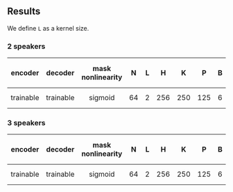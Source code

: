 ## Results
We define `L` as a kernel size. 
### 2 speakers
| encoder | decoder | mask nonlinearity | N | L | H | K | P | B | causal | optimizer | lr | SI-SDRi [dB] | SDRi [dB] | PESQ |
| :---: | :---: | :---: | :---: | :---: | :---: | :---: | :---: | :---: | :---: | :---: | :---: | :---: | :---: | :---: |
| trainable | trainable | sigmoid | 64 | 2 | 256 | 250 | 125 | 6 | False | adam | 1e-3 |  |  |  |

### 3 speakers
| encoder | decoder | mask nonlinearity | N | L | H | K | P | B | causal | optimizer | lr | SI-SDRi [dB] | SDRi [dB] | PESQ |
| :---: | :---: | :---: | :---: | :---: | :---: | :---: | :---: | :---: | :---: | :---: | :---: | :---: | :---: | :---: |
| trainable | trainable | sigmoid | 64 | 2 | 256 | 250 | 125 | 6 | False | adam | 1e-3 |  |  |  |